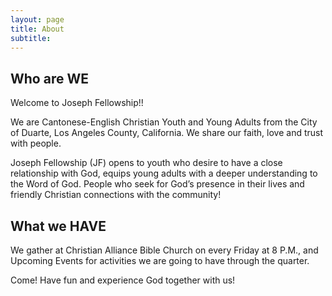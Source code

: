 ```yaml
---
layout: page
title: About
subtitle: 
---
```


## Who are WE

Welcome to Joseph Fellowship!!

We are Cantonese-English Christian Youth and Young Adults from the City of Duarte, Los Angeles County, California. We share our faith, love and trust with people.

Joseph Fellowship (JF) opens to youth who desire to have a close relationship with God, equips young adults with a deeper understanding to the Word of God. People who seek for God’s presence in their lives and friendly Christian connections with the community!

## What we HAVE

We gather at Christian Alliance Bible Church on every Friday at 8 P.M.,
and Upcoming Events for activities we are going to have through the quarter.

Come! Have fun and experience God together with us!